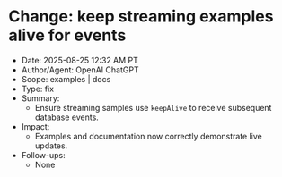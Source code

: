 # Change: keep streaming examples alive for events

- Date: 2025-08-25 12:32 AM PT
- Author/Agent: OpenAI ChatGPT
- Scope: examples | docs
- Type: fix
- Summary:
  - Ensure streaming samples use `keepAlive` to receive subsequent database events.
- Impact:
  - Examples and documentation now correctly demonstrate live updates.
- Follow-ups:
  - None
